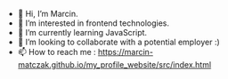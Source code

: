 - 👋 Hi, I’m Marcin.
- 👀 I’m interested in frontend technologies.
- 🌱 I’m currently learning JavaScript.
- 💞️ I’m looking to collaborate with a potential employer :)
- 📫 How to reach me : https://marcin-matczak.github.io/my_profile_website/src/index.html

<!---
Marcin-Matczak/Marcin-Matczak is a ✨ special ✨ repository because its `README.md` (this file) appears on your GitHub profile.
You can click the Preview link to take a look at your changes.
--->
